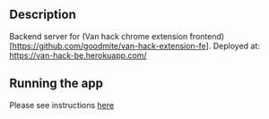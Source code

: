 ## Description

Backend server for (Van hack chrome extension frontend)[https://github.com/goodmite/van-hack-extension-fe].
Deployed at: https://van-hack-be.herokuapp.com/

## Running the app
Please see instructions [here](https://github.com/goodmite/van-hack-extension-fe#running-the-project)
